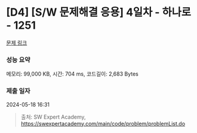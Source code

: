 # [D4] [S/W 문제해결 응용] 4일차 - 하나로 - 1251 

[문제 링크](https://swexpertacademy.com/main/code/problem/problemDetail.do?contestProbId=AV15StKqAQkCFAYD) 

### 성능 요약

메모리: 99,000 KB, 시간: 704 ms, 코드길이: 2,683 Bytes

### 제출 일자

2024-05-18 16:31



> 출처: SW Expert Academy, https://swexpertacademy.com/main/code/problem/problemList.do